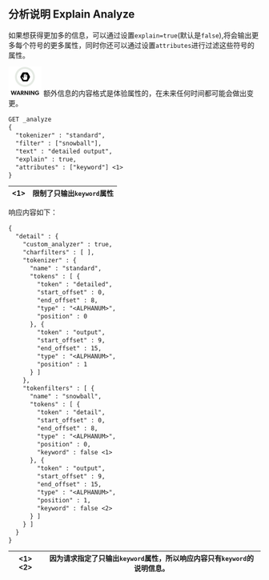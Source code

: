 ##  分析说明 Explain Analyze

如果想获得更加多的信息，可以通过设置`explain=true`(默认是`false`),将会输出更多每个符号的更多属性，同时你还可以通过设置`attributes`进行过滤这些符号的属性。

![Warning](/images/icons/warning.png) 额外信息的内容格式是体验属性的，在未来任何时间都可能会做出变更。 
    
    
    GET _analyze
    {
      "tokenizer" : "standard",
      "filter" : ["snowball"],
      "text" : "detailed output",
      "explain" : true,
      "attributes" : ["keyword"] <1>
    }

<1>| 限制了只输出`keyword`属性   
---|---  
  
响应内容如下：
    
    {
      "detail" : {
        "custom_analyzer" : true,
        "charfilters" : [ ],
        "tokenizer" : {
          "name" : "standard",
          "tokens" : [ {
            "token" : "detailed",
            "start_offset" : 0,
            "end_offset" : 8,
            "type" : "<ALPHANUM>",
            "position" : 0
          }, {
            "token" : "output",
            "start_offset" : 9,
            "end_offset" : 15,
            "type" : "<ALPHANUM>",
            "position" : 1
          } ]
        },
        "tokenfilters" : [ {
          "name" : "snowball",
          "tokens" : [ {
            "token" : "detail",
            "start_offset" : 0,
            "end_offset" : 8,
            "type" : "<ALPHANUM>",
            "position" : 0,
            "keyword" : false <1>
          }, {
            "token" : "output",
            "start_offset" : 9,
            "end_offset" : 15,
            "type" : "<ALPHANUM>",
            "position" : 1,
            "keyword" : false <2>
          } ]
        } ]
      }
    }

<1> <2>| 因为请求指定了只输出`keyword`属性，所以响应内容只有`keyword`的说明信息。
---|---
